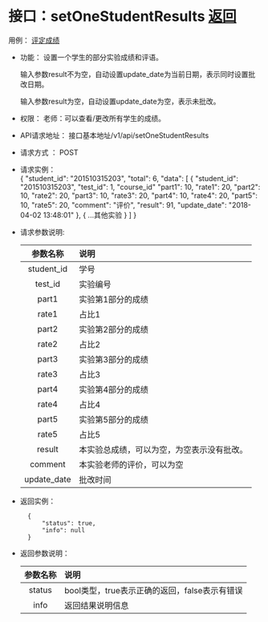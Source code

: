 ﻿<!-- markdownlint-disable MD033-->
<!-- 禁止MD033类型的警告 https://www.npmjs.com/package/markdownlint -->

# 接口：setOneStudentResults  [返回](../README.md)
用例： [评定成绩](../用例/评定成绩.md)

- 功能：
    设置一个学生的部分实验成绩和评语。
    
    输入参数result不为空，自动设置update_date为当前日期，表示同时设置批改日期。
    
    输入参数result为空，自动设置update_date为空，表示未批改。
    
- 权限：
    老师：可以查看/更改所有学生的成绩。
    
- API请求地址： 
    接口基本地址/v1/api/setOneStudentResults

- 请求方式 ：
    POST
 
- 请求实例：  
        { 
            "student_id": "201510315203", 
            "total": 6,
            "data": [
                {
                "student_id": "201510315203", 
                "test_id": 1,
                "course_id"
                "part1": 10,
                "rate1": 20,
                "part2": 10,
                "rate2": 20,
                "part3": 10,
                "rate3": 20,
                "part4": 10,
                "rate4": 20,
                "part5": 10,
                "rate5": 20,
                "comment": "评价",
                "result": 91,
                "update_date": "2018-04-02 13:48:01"
                }, 
                {
                ...其他实验
                }
            ] 
        }

- 请求参数说明:       
 
  |参数名称|说明|
  |:---------:|:--------------------------------------------------------|      
  |student_id|学号|
  |test_id|实验编号|
  |part1|实验第1部分的成绩|
  |rate1|占比1|
  |part2|实验第2部分的成绩|
  |rate2|占比2|
  |part3|实验第3部分的成绩|
  |rate3|占比3|
  |part4|实验第4部分的成绩|
  |rate4|占比4|
  |part5|实验第5部分的成绩|
  |rate5|占比5|
  |result|本实验总成绩，可以为空，为空表示没有批改。|
  |comment|本实验老师的评价，可以为空|   
  |update_date|批改时间|  
 
- 返回实例：

        {         
            "status": true,
            "info": null
        }

- 返回参数说明：    
 
  |参数名称|说明|
  |:---------:|:--------------------------------------------------------|      
  |status|bool类型，true表示正确的返回，false表示有错误|
  |info|返回结果说明信息|


